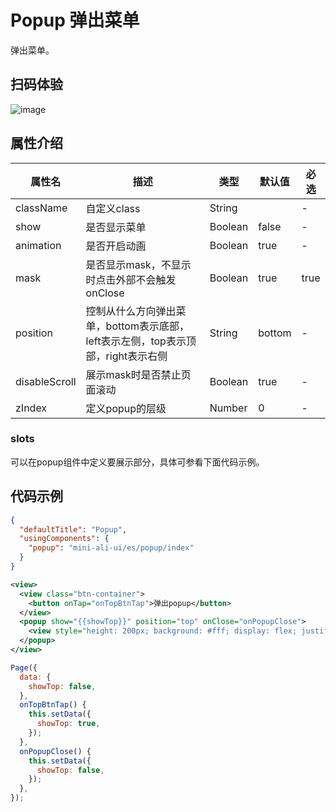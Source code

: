 # Popup 弹出菜单

弹出菜单。

## 扫码体验

![image](http://mdn.alipayobjects.com/afts/img/A*ATcjRKr8C5AAAAAAAAAAAABkAa8wAA/original?bz=openpt_doc&t=i6VQeJ7lemdBInJkDOPs5QAAAABkMK8AAAAA)



## 属性介绍


| 属性名 | 描述 | 类型 | 默认值 | 必选 |
| ---- | ---- | ---- | ---- | ---- |
| className | 自定义class | String | | - |
| show | 是否显示菜单 | Boolean | false | - |
| animation | 是否开启动画 | Boolean | true | - |
| mask | 是否显示mask，不显示时点击外部不会触发onClose | Boolean| true | true |
| position | 控制从什么方向弹出菜单，bottom表示底部，left表示左侧，top表示顶部，right表示右侧 | String | bottom | - |
| disableScroll | 展示mask时是否禁止页面滚动 | Boolean | true | - |
| zIndex | 定义popup的层级 | Number | 0 | - |

### slots

可以在popup组件中定义要展示部分，具体可参看下面代码示例。

## 代码示例

```json
{
  "defaultTitle": "Popup",
  "usingComponents": {
    "popup": "mini-ali-ui/es/popup/index"
  }
}
```

```xml
<view>
  <view class="btn-container">
    <button onTap="onTopBtnTap">弹出popup</button>
  </view>
  <popup show="{{showTop}}" position="top" onClose="onPopupClose">
    <view style="height: 200px; background: #fff; display: flex; justify-content: center; align-items: center;">hello world</view>
  </popup>
</view>
```

```javascript
Page({
  data: {
    showTop: false,
  },
  onTopBtnTap() {
    this.setData({
      showTop: true,
    });
  },
  onPopupClose() {
    this.setData({
      showTop: false,
    });
  },
});
```
